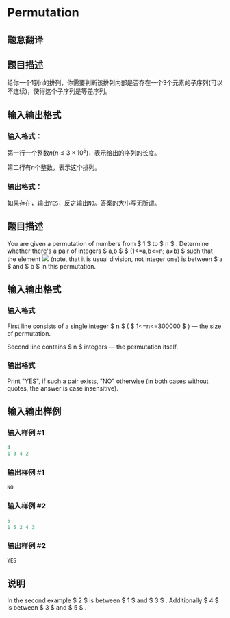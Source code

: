 # Permutation

## 题意翻译

## 题目描述

给你一个1到n的排列，你需要判断该排列内部是否存在一个3个元素的子序列(可以不连续)，使得这个子序列是等差序列。

## 输入输出格式

### 输入格式：

第一行一个整数$n(n\leq 3\times10^5)$，表示给出的序列的长度。

第二行有$n$个整数，表示这个排列。

### 输出格式：

如果存在，输出`YES`，反之输出`NO`。答案的大小写无所谓。

## 题目描述

You are given a permutation of numbers from $ 1 $ to $ n $ . Determine whether there's a pair of integers $ a,b $ $ (1<=a,b<=n; a≠b) $ such that the element ![](https://cdn.luogu.com.cn/upload/vjudge_pic/CF452F/79a61ff17360227fbc1ddd07b61b3ec2cf482ac4.png) (note, that it is usual division, not integer one) is between $ a $ and $ b $ in this permutation.

## 输入输出格式

### 输入格式

First line consists of a single integer $ n $ ( $ 1<=n<=300000 $ ) — the size of permutation.

Second line contains $ n $ integers — the permutation itself.

### 输出格式

Print "YES", if such a pair exists, "NO" otherwise (in both cases without quotes, the answer is case insensitive).

## 输入输出样例

### 输入样例 #1

```cpp
4
1 3 4 2

```
### 输出样例 #1

```cpp
NO

```
### 输入样例 #2

```cpp
5
1 5 2 4 3

```
### 输出样例 #2

```cpp
YES

```
## 说明

In the second example $ 2 $ is between $ 1 $ and $ 3 $ . Additionally $ 4 $ is between $ 3 $ and $ 5 $ .

